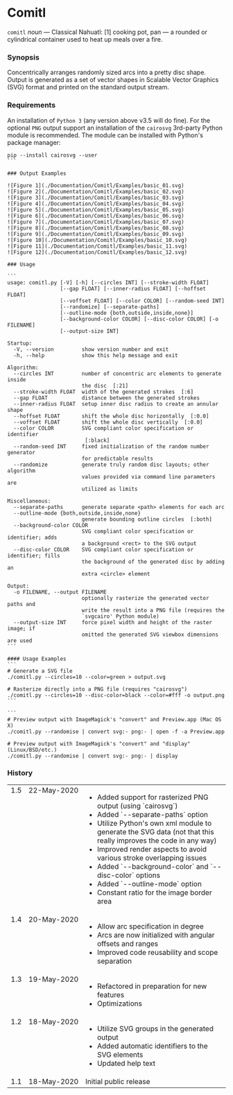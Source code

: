 
# Comitl

`comitl` *noun* — Classical Nahuatl: [1] cooking pot, pan — a rounded or cylindrical container used to heat up meals over a fire.

### Synopsis

Concentrically arranges randomly sized arcs into a pretty disc shape. Output is generated as a set of vector shapes in Scalable
Vector Graphics (SVG) format and printed on the standard output stream.

### Requirements

An installation of `Python 3` (any version above v3.5 will do fine). For the optional `PNG` output support an installation of
the `cairosvg` 3rd-party Python module is recommended. The module can be installed with Python's package manager:

````
pip --install cairosvg --user
```

### Output Examples

![Figure 1](./Documentation/Comitl/Examples/basic_01.svg)
![Figure 2](./Documentation/Comitl/Examples/basic_02.svg)
![Figure 3](./Documentation/Comitl/Examples/basic_03.svg)
![Figure 4](./Documentation/Comitl/Examples/basic_04.svg)
![Figure 5](./Documentation/Comitl/Examples/basic_05.svg)
![Figure 6](./Documentation/Comitl/Examples/basic_06.svg)
![Figure 7](./Documentation/Comitl/Examples/basic_07.svg)
![Figure 8](./Documentation/Comitl/Examples/basic_08.svg)
![Figure 9](./Documentation/Comitl/Examples/basic_09.svg)
![Figure 10](./Documentation/Comitl/Examples/basic_10.svg)
![Figure 11](./Documentation/Comitl/Examples/basic_11.svg)
![Figure 12](./Documentation/Comitl/Examples/basic_12.svg)

### Usage

```
usage: comitl.py [-V] [-h] [--circles INT] [--stroke-width FLOAT]
                 [--gap FLOAT] [--inner-radius FLOAT] [--hoffset FLOAT]
                 [--voffset FLOAT] [--color COLOR] [--random-seed INT]
                 [--randomize] [--separate-paths]
                 [--outline-mode {both,outside,inside,none}]
                 [--background-color COLOR] [--disc-color COLOR] [-o FILENAME]
                 [--output-size INT]

Startup:
  -V, --version         show version number and exit
  -h, --help            show this help message and exit

Algorithm:
  --circles INT         number of concentric arc elements to generate inside
                        the disc  [:21]
  --stroke-width FLOAT  width of the generated strokes  [:6]
  --gap FLOAT           distance between the generated strokes
  --inner-radius FLOAT  setup inner disc radius to create an annular shape
  --hoffset FLOAT       shift the whole disc horizontally  [:0.0]
  --voffset FLOAT       shift the whole disc vertically  [:0.0]
  --color COLOR         SVG compliant color specification or identifier
                         [:black]
  --random-seed INT     fixed initialization of the random number generator
                        for predictable results
  --randomize           generate truly random disc layouts; other algorithm
                        values provided via command line parameters are
                        utilized as limits

Miscellaneous:
  --separate-paths      generate separate <path> elements for each arc
  --outline-mode {both,outside,inside,none}
                        generate bounding outline circles  [:both]
  --background-color COLOR
                        SVG compliant color specification or identifier; adds
                        a background <rect> to the SVG output
  --disc-color COLOR    SVG compliant color specification or identifier; fills
                        the background of the generated disc by adding an
                        extra <circle> element

Output:
  -o FILENAME, --output FILENAME
                        optionally rasterize the generated vector paths and
                        write the result into a PNG file (requires the
                        `svgcairo' Python module)
  --output-size INT     force pixel width and height of the raster image; if
                        omitted the generated SVG viewbox dimensions are used
```

#### Usage Examples
```
# Generate a SVG file
./comitl.py --circles=10 --color=green > output.svg

# Rasterize directly into a PNG file (requires "cairosvg")
./comitl.py --circles=10 --disc-color=black --color=#fff -o output.png
```

```
# Preview output with ImageMagick's "convert" and Preview.app (Mac OS X)
./comitl.py --randomise | convert svg:- png:- | open -f -a Preview.app

# Preview output with ImageMagick's "convert" and "display" (Linux/BSD/etc.)
./comitl.py --randomise | convert svg:- png:- | display
````

### History

<table>
    <tr>
        <td valign=top>1.5</td>
        <td valign=top nowrap>22-May-2020</td>
        <td>
			<ul>
				<li>Added support for rasterized PNG output (using `cairosvg`)
				<li>Added `--separate-paths` option
				<li>Utilize Python's own xml module to generate the SVG data (not that this really improves the code in any way)
				<li>Improved render aspects to avoid various stroke overlapping issues
				<li>Added `--background-color` and `--disc-color` options
				<li>Added `--outline-mode` option
				<li>Constant ratio for the image border area
			</ul>
		</td>
    </tr>
    <tr>
        <td valign=top>1.4</td>
        <td valign=top nowrap>20-May-2020</td>
        <td>
			<ul>
				<li>Allow arc specification in degree
				<li>Arcs are now initialized with angular offsets and ranges
				<li>Improved code reusability and scope separation
			</ul>
		</td>
    </tr>
    <tr>
        <td valign=top>1.3</td>
        <td valign=top nowrap>19-May-2020</td>
        <td>
			<ul>
				<li>Refactored in preparation for new features
				<li>Optimizations
			</ul>
		</td>
    </tr>
    <tr>
        <td valign=top>1.2</td>
        <td valign=top nowrap>18-May-2020</td>
        <td>
			<ul>
				<li>Utilize SVG groups in the generated output
				<li>Added automatic identifiers to the SVG elements
				<li>Updated help text
			</ul>
		</td>
    </tr>
    <tr>
        <td valign=top>1.1</td>
        <td valign=top nowrap>18-May-2020</td>
        <td>Initial public release</td>
    </tr>
</table>